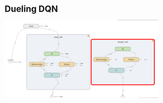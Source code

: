 
# Dueling DQN 

![](https://github.com/LuoJiaji/Reinforcement-Learning/blob/master/Dueling%20DQN/Dueling%20DQN.png)
